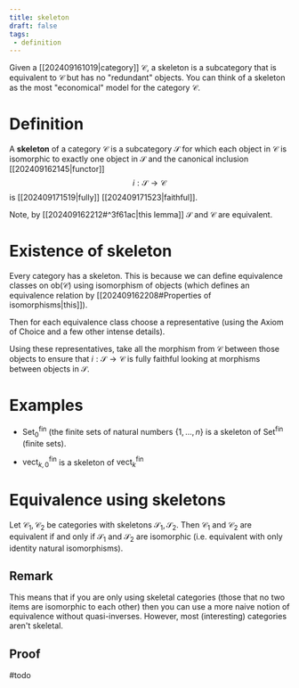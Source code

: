 ```yaml
---
title: skeleton
draft: false
tags:
 - definition
---
```

Given a [[202409161019|category]] $\mathcal{C}$, a skeleton is a subcategory that is equivalent to $\mathcal{C}$ but has no "redundant" objects. 
You can think of a skeleton as the most "economical" model for the category $\mathcal{C}$. 

# Definition
A **skeleton** of a category $\mathcal{C}$ is a subcategory $\mathcal{S}$ for which each object in $\mathcal{C}$ is isomorphic to exactly one object in $\mathcal{S}$ and the canonical inclusion [[202409162145|functor]] 
$$
i:\mathcal{S} \longrightarrow \mathcal{C}
$$
is [[202409171519|fully]] [[202409171523|faithful]]. 

Note, by [[202409162212#^3f61ac|this lemma]] $\mathcal{S}$ and $\mathcal{C}$ are equivalent. 

# Existence of skeleton
Every category has a skeleton. 
This is because we can define equivalence classes on $\text{ob}(\mathcal{C})$ using isomorphism of objects (which defines an equivalence relation by [[202409162208#Properties of isomorphisms|this]]).

Then for each equivalence class choose a representative (using the Axiom of Choice and a few other intense details). 

Using these representatives, take all the morphism from $\mathcal{C}$ between those objects to ensure that $i:\mathcal{S} \to \mathcal{C}$ is fully faithful looking at morphisms between objects in $\mathcal{S}$. 

# Examples
- $\text{Set}_0^{\text{fin}}$ (the finite sets of natural numbers $\{1, \dots, n\}$ is a skeleton of $\text{Set}^{\text{fin}}$ (finite sets). 

- $\text{vect}_{k,0}^{\text{fin}}$ is a skeleton of $\text{vect}^{\text{fin}}_k$ 

# Equivalence using skeletons
Let $\mathcal{C}_1, \mathcal{C}_2$ be categories with skeletons $\mathcal{S}_1, \mathcal{S}_2$. 
Then $\mathcal{C}_1$ and $\mathcal{C}_2$ are equivalent if and only if $\mathcal{S}_1$ and $\mathcal{S}_2$ are isomorphic (i.e. equivalent with only identity natural isomorphisms). 

## Remark
This means that if you are only using skeletal categories (those that no two items are isomorphic to each other) then you can use a more naive notion of equivalence without quasi-inverses. 
However, most (interesting) categories aren't skeletal. 
## Proof
#todo 